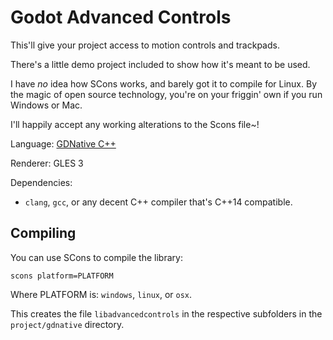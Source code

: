 # Godot Advanced Controls

This'll give your project access to motion controls and trackpads.

There's a little demo project included to show how it's meant to be used.

I have *no* idea how SCons works, and barely got it to compile for Linux.
By the magic of open source technology, you're on your friggin' own if you
run Windows or Mac.

I'll happily accept any working alterations to the Scons file~!

Language: [GDNative C++](https://docs.godotengine.org/en/latest/tutorials/scripting/gdnative/index.html)

Renderer: GLES 3

Dependencies:
 * `clang`, `gcc`, or any decent C++ compiler that's C++14 compatible.

## Compiling

You can use SCons to compile the library:

```
scons platform=PLATFORM
```

Where PLATFORM is: `windows`, `linux`, or `osx`.

This creates the file `libadvancedcontrols` in the respective
subfolders in the `project/gdnative` directory.

